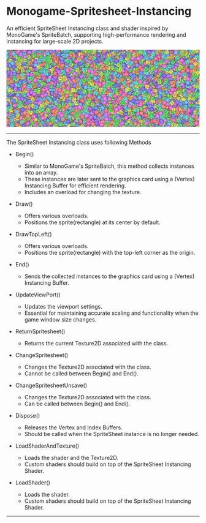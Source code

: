 # Monogame-Spritesheet-Instancing
An efficient SpriteSheet Instancing class and shader inspired by MonoGame's SpriteBatch, supporting high-performance rendering and instancing for large-scale 2D projects.

![Main pic](images/SpriteSheet%20Instancing%20Pic.PNG)


---
The SpriteSheet Instancing class uses following Methods
- Begin()
   - Similar to MonoGame's SpriteBatch, this method collects instances into an array.  
   - These instances are later sent to the graphics card using a (Vertex) Instancing Buffer for efficient rendering.
   - Includes an overload for changing the texture.

- Draw()
   - Offers various overloads.
   - Positions the sprite(rectangle) at its center by default.

- DrawTopLeft()
   - Offers various overloads.
   - Positions the sprite(rectangle) with the top-left corner as the origin.
 
- End()
   - Sends the collected instances to the graphics card using a (Vertex) Instancing Buffer.

- UpdateViewPort()
   - Updates the viewport settings.
   - Essential for maintaining accurate scaling and functionality when the game window size changes.
    
- ReturnSpritesheet()
   - Returns the current Texture2D associated with the class.
 
- ChangeSpritesheet()
   - Changes the Texture2D associated with the class.
   - Cannot be called between Begin() and End().

 - ChangeSpritesheetUnsave()
   - Changes the Texture2D associated with the class.
   - Can be called between Begin() and End().
  
- Dispose()
   - Releases the Vertex and Index Buffers.
   - Should be called when the SpriteSheet instance is no longer needed.

- LoadShaderAndTexture()
   - Loads the shader and the Texture2D.
   - Custom shaders should build on top of the SpriteSheet Instancing Shader.
 
- LoadShader()
   - Loads the shader.
   - Custom shaders should build on top of the SpriteSheet Instancing Shader.
---
